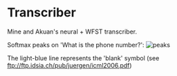 # Transcriber

Mine and Akuan's neural + WFST transcriber.

Softmax peaks on 'What is the phone number?':
![peaks](https://github.com/boyentenbi/neural-transcriber/blob/master/phonemectc.png)

The light-blue line represents the 'blank' symbol (see ftp://ftp.idsia.ch/pub/juergen/icml2006.pdf)

